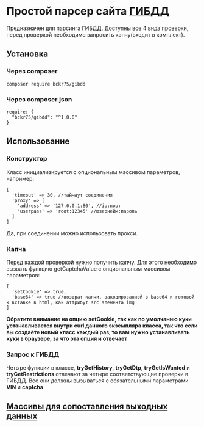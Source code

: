 # Простой парсер сайта [ГИБДД](http://gibdd.ru/ "Гибдд")
Предназначен для парсинга ГИБДД. 
Доступны все 4 вида проверки, перед проверкой необходимо запросить капчу(входит в комплект).
## Установка
### Через composer
`composer require bckr75/gibdd`
### Через composer.json
```
require: { 
  "bckr75/gibdd": "^1.0.0"
} 
```
## Использование
### Конструктор
Класс инициализируется с опциональным массивом параметров, например:  
```
[ 
  'timeout' => 30, //таймаут соединения
  'proxy' => [
    'address' => '127.0.0.1:80', //ip:порт
    'userpass' => 'root:12345' //юзернейм:пароль
  ]
]
```
Да, при соединении можно использовать прокси.
### Капча
Перед каждой проверкой нужно получить капчу. 
Для этого необходимо вызвать функцию getCaptchaValue с опциональным массивом параметров:
```
[ 
  'setCookie' => true, 
  'base64' => true //возврат капчи, закодированной в base64 и готовой к вставке в html, как аттрибут src элемента img
]
```
__Обратите внимание на опцию setCookie, так как по умолчанию куки устанавливается внутри curl 
данного экземпляра класса, так что если вы создаёте новый класс каждый раз, то вам нужно устанавливать куки в браузере, 
за что эта опция и отвечает__

### Запрос к ГИБДД
Четыре функции в классе, __tryGetHistory__, __tryGetDtp__, __tryGetIsWanted__ и __tryGetRestrictions__ 
отвечают за четыре соответствующие проверки в ГИБДД.
Все они должны вызываться с обязательными параметрами __VIN__ и __captcha__.

## [Массивы для сопоставления выходных данных](https://github.com/bckr75/gibdd/wiki/%D0%9C%D0%B0%D1%81%D1%81%D0%B8%D0%B2%D1%8B-%D0%B4%D0%BB%D1%8F-%D1%81%D0%BE%D0%BF%D0%BE%D1%81%D1%82%D0%B0%D0%B2%D0%BB%D0%B5%D0%BD%D0%B8%D1%8F(%D1%80%D0%B0%D1%81%D1%88%D0%B8%D1%84%D1%80%D0%BE%D0%B2%D0%BA%D0%B0) "Массивы для сопоставления выходных данных")

